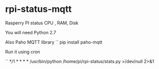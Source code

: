 # rpi-status-mqtt
Rasperry PI status CPU , RAM, Disk

You will need Python 2.7

Also Paho MQTT library
`` pip install paho-mqtt

Run it using cron

`` */1 * * * * /usr/bin/python /home/pi/rpi-status/stats.py >/dev/null 2>&1
